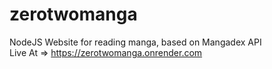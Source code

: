 # zerotwomanga
NodeJS Website for reading manga, based on Mangadex API <br>
Live At => https://zerotwomanga.onrender.com
